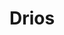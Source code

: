 ---
pid: PT303
title: Drios
location_transcription: 
zipcode: 
outside_phl: 
neighborhood: 
age: 
age_range: 
instagram: 
image_file_name: PT_303.jpg
proposal_transcription: 
topic: Environment
topic_summary: '0'
type: Garden
keywords_other: 
credit: 
image_labels: 
twitter: 
facebook: 
permalink: "/monuments/pt303/"
layout: item-page
---